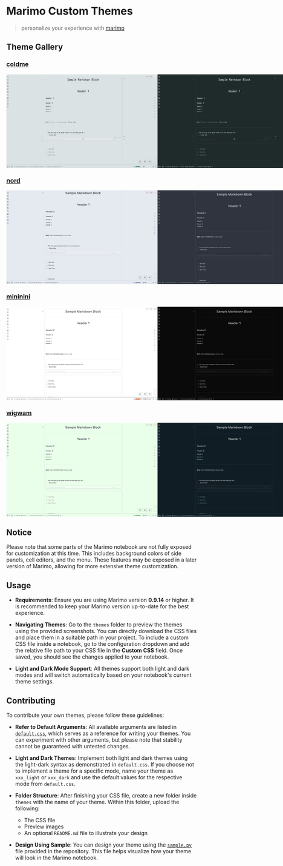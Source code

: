 # Marimo Custom Themes

> personalize your experience with
> [marimo](https://github.com/marimo-team/marimo)

## Theme Gallery

### <a href="themes/coldme/">coldme</a>

<div style="display: flex; justify-content: space-around; margin-bottom: 20px;">
    <img src="themes/coldme/coldme_light.png" alt="coldme light" width="400" "/>
    <img src="themes/coldme/coldme_dark.png" alt="coldme dark" width="400"/>
</div>

### <a href="themes/nord/">nord</a>

<div style="display: flex; justify-content: space-around; margin-bottom: 20px;">
    <img src="themes/nord/nord_light.png" alt="nord light" width="400" "/>
    <img src="themes/nord/nord_dark.png" alt="nord dark" width="400"/>
</div>

### <a href="themes/mininini/">mininini</a>

<div style="display: flex; justify-content: space-around; margin-bottom: 20px;">
    <img src="themes/mininini/mininini_light.png" alt="mininini light" width="400" "/>
    <img src="themes/mininini/mininini_dark.png" alt="mininini dark" width="400"/>
</div>

### <a href="themes/wigwam/">wigwam</a>

<div style="display: flex; justify-content: space-around; margin-bottom: 20px;">
    <img src="themes/wigwam/wigwam_light.png" alt="wigwam light" width="400" "/>
    <img src="themes/wigwam/wigwam_dark.png" alt="wigwam dark" width="400"/>
</div>

## Notice

Please note that some parts of the Marimo notebook are not fully exposed for
customization at this time. This includes background colors of side panels,
cell editors, and the menu. These features may be exposed in a later version of
Marimo, allowing for more extensive theme customization.

## Usage

-   **Requirements**: Ensure you are using Marimo version **0.9.14** or higher.
    It is recommended to keep your Marimo version up-to-date for the best
    experience.

-   **Navigating Themes**: Go to the `themes` folder to preview the themes
    using the provided screenshots. You can directly download the CSS files and
    place them in a suitable path in your project. To include a custom CSS file
    inside a notebook, go to the configuration dropdown and add the relative
    file path to your CSS file in the **Custom CSS** field. Once saved, you
    should see the changes applied to your notebook.

-   **Light and Dark Mode Support**: All themes support both light and dark
    modes and will switch automatically based on your notebook's current theme
    settings.

## Contributing

To contribute your own themes, please follow these guidelines:

-   **Refer to Default Arguments**: All available arguments are listed in
    [`default.css`](default.css), which serves as a reference for writing your
    themes. You can experiment with other arguments, but please note that
    stability cannot be guaranteed with untested changes.

-   **Light and Dark Themes**: Implement both light and dark themes using the
    light-dark syntax as demonstrated in `default.css`. If you choose not to
    implement a theme for a specific mode, name your theme as `xxx_light` or
    `xxx_dark` and use the default values for the respective mode from
    `default.css`.

-   **Folder Structure**: After finishing your CSS file, create a new folder
    inside `themes` with the name of your theme. Within this folder, upload the
    following:

    -   The CSS file
    -   Preview images
    -   An optional `README.md` file to illustrate your design

-   **Design Using Sample**: You can design your theme using the
    [`sample.py`](sample.py) file provided in the repository. This file helps
    visualize how your theme will look in the Marimo notebook.
